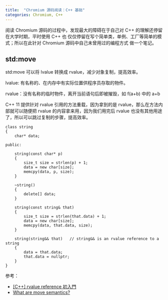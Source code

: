 ```yaml
---
title:  "Chromium 源码阅读：C++ 基础"
categories: Chromium, C++
---
```


阅读 Chromium 源码的过程中，发现最大的障碍在于自己对 C++ 的理解还停留在大学时期，平时使用 C++ 也
仅仅停留在写个简单类，单例、工厂等简单的模式；所以在此针对 Chromium 源码中自己未曾用过的编程方式
做一个笔记。

## std:move

std:move 可以将 lvalue 转换成 rvalue，减少对象复制，提高效率。

lvalue: 有名称的、在内存中有实际位置供程序员存取的物件。

rvalue：没有名称的临时物件，离开当前语句后即被摧毁，如 f(a+b) 中的 a+b

C++ 11 提供针对 rvalue 引用的方法重载，因为拿到的是 rvalue，那么在方法内部就可以随便把 rvalue
的内容拿来用，因为我们用完后 rvalue 也没有其他用途了，所以可以跳过复制的步骤，提高效率。


```
class string
{
    char* data;

public:

    string(const char* p)
    {
        size_t size = strlen(p) + 1;
        data = new char[size];
        memcpy(data, p, size);
    }
    
    ~string()
    {
        delete[] data;
    }

    string(const string& that)
    {
        size_t size = strlen(that.data) + 1;
        data = new char[size];
        memcpy(data, that.data, size);
    }
    
    string(string&& that)   // string&& is an rvalue reference to a string
    {
        data = that.data;
        that.data = nullptr;
    }
}

```

参考：
* [[C++] rvalue reference 初入門](https://shininglionking.blogspot.com/2013/06/c-rvalue-reference.html)
* [What are move semantics?](https://stackoverflow.com/questions/3106110/what-are-move-semantics)

